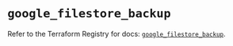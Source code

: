# `google_filestore_backup`

Refer to the Terraform Registry for docs: [`google_filestore_backup`](https://registry.terraform.io/providers/hashicorp/google-beta/6.34.0/docs/resources/google_filestore_backup).
